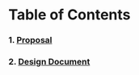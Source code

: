 # Table of Contents
### 1. [Proposal](./plan/README.md)

### 2. [Design Document](./design/README.md)
